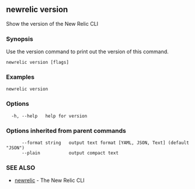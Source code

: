 ## newrelic version

Show the version of the New Relic CLI

### Synopsis

Use the version command to print out the version of this command.


```
newrelic version [flags]
```

### Examples

```
newrelic version
```

### Options

```
  -h, --help   help for version
```

### Options inherited from parent commands

```
      --format string   output text format [YAML, JSON, Text] (default "JSON")
      --plain           output compact text
```

### SEE ALSO

* [newrelic](newrelic.md)	 - The New Relic CLI

